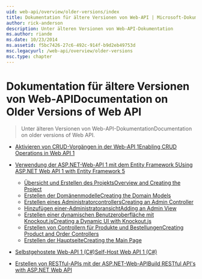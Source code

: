 ```yaml
---
uid: web-api/overview/older-versions/index
title: Dokumentation für ältere Versionen von Web-API | Microsoft-Dokumentation
author: rick-anderson
description: Unter älteren Versionen von Web-API-Dokumentation
ms.author: riande
ms.date: 10/23/2014
ms.assetid: f5bc7426-27c6-492c-914f-b9d2eb49753d
msc.legacyurl: /web-api/overview/older-versions
msc.type: chapter
---
```

<a name="documentation-on-older-versions-of-web-api"></a><span data-ttu-id="0af0a-103">Dokumentation für ältere Versionen von Web-API</span><span class="sxs-lookup"><span data-stu-id="0af0a-103">Documentation on Older Versions of Web API</span></span>
====================
> <span data-ttu-id="0af0a-104">Unter älteren Versionen von Web-API-Dokumentation</span><span class="sxs-lookup"><span data-stu-id="0af0a-104">Documentation on older versions of Web API.</span></span>


- [<span data-ttu-id="0af0a-105">Aktivieren von CRUD-Vorgängen in der Web-API 1</span><span class="sxs-lookup"><span data-stu-id="0af0a-105">Enabling CRUD Operations in Web API 1</span></span>](creating-a-web-api-that-supports-crud-operations.md)
- [<span data-ttu-id="0af0a-106">Verwendung der ASP.NET-Web-API 1 mit dem Entity Framework 5</span><span class="sxs-lookup"><span data-stu-id="0af0a-106">Using ASP.NET Web API 1 with Entity Framework 5</span></span>](using-web-api-1-with-entity-framework-5/index.md)

    - [<span data-ttu-id="0af0a-107">Übersicht und Erstellen des Projekts</span><span class="sxs-lookup"><span data-stu-id="0af0a-107">Overview and Creating the Project</span></span>](using-web-api-1-with-entity-framework-5/using-web-api-with-entity-framework-part-1.md)
    - [<span data-ttu-id="0af0a-108">Erstellen der Domänenmodelle</span><span class="sxs-lookup"><span data-stu-id="0af0a-108">Creating the Domain Models</span></span>](using-web-api-1-with-entity-framework-5/using-web-api-with-entity-framework-part-2.md)
    - [<span data-ttu-id="0af0a-109">Erstellen eines Administratorcontrollers</span><span class="sxs-lookup"><span data-stu-id="0af0a-109">Creating an Admin Controller</span></span>](using-web-api-1-with-entity-framework-5/using-web-api-with-entity-framework-part-3.md)
    - [<span data-ttu-id="0af0a-110">Hinzufügen einer-Administratoransicht</span><span class="sxs-lookup"><span data-stu-id="0af0a-110">Adding an Admin View</span></span>](using-web-api-1-with-entity-framework-5/using-web-api-with-entity-framework-part-4.md)
    - [<span data-ttu-id="0af0a-111">Erstellen einer dynamischen Benutzeroberfläche mit Knockout.js</span><span class="sxs-lookup"><span data-stu-id="0af0a-111">Creating a Dynamic UI with Knockout.js</span></span>](using-web-api-1-with-entity-framework-5/using-web-api-with-entity-framework-part-5.md)
    - [<span data-ttu-id="0af0a-112">Erstellen von Controllern für Produkte und Bestellungen</span><span class="sxs-lookup"><span data-stu-id="0af0a-112">Creating Product and Order Controllers</span></span>](using-web-api-1-with-entity-framework-5/using-web-api-with-entity-framework-part-6.md)
    - [<span data-ttu-id="0af0a-113">Erstellen der Hauptseite</span><span class="sxs-lookup"><span data-stu-id="0af0a-113">Creating the Main Page</span></span>](using-web-api-1-with-entity-framework-5/using-web-api-with-entity-framework-part-7.md)
- [<span data-ttu-id="0af0a-114">Selbstgehostete Web-API 1 (C#)</span><span class="sxs-lookup"><span data-stu-id="0af0a-114">Self-Host Web API 1 (C#)</span></span>](self-host-a-web-api.md)
- [<span data-ttu-id="0af0a-115">Erstellen von RESTful-APIs mit der ASP.NET-Web-API</span><span class="sxs-lookup"><span data-stu-id="0af0a-115">Build RESTful API's with ASP.NET Web API</span></span>](build-restful-apis-with-aspnet-web-api.md)
